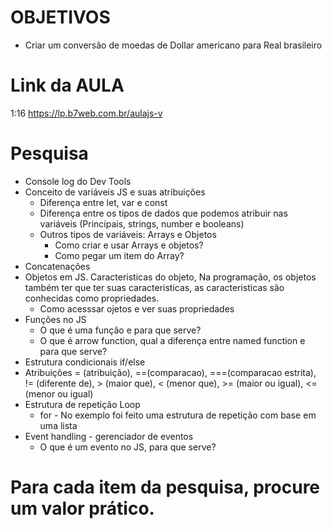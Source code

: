 # OBJETIVOS

- Criar um conversão de moedas de Dollar americano para Real brasileiro


# Link da AULA
1:16
https://lp.b7web.com.br/aulajs-v


# Pesquisa

- Console log do Dev Tools
- Conceito de variáveis JS e suas atribuições
  - Diferença entre let, var e const
  - Diferença entre os tipos de dados que podemos atribuir nas variáveis (Principais, strings, number e booleans)
  - Outros tipos de variáveis: Arrays e Objetos
    - Como criar e usar Arrays e objetos?    
    - Como pegar um item do Array?
- Concatenações
- Objetos em JS. Caracteristicas do objeto, Na programação, os objetos também ter que ter suas caracteristicas, as caracteristicas são conhecidas como propriedades.
  - Como acesssar ojetos e ver suas propriedades
- Funções no JS
  - O que é uma função e para que serve?
  - O que é arrow function, qual a diferença entre named function e para que serve? 
- Estrutura condicionais if/else
- Atribuições = (atribuição), ==(comparacao), ===(comparacao estrita), != (diferente de), > (maior que), < (menor que), >= (maior ou igual), <= (menor ou igual)
- Estrutura de repetição Loop
  - for - No exemplo foi feito uma estrutura de repetição com base em uma lista
- Event handling - gerenciador de eventos
  - O que é um evento no JS, para que serve?



# Para cada item da pesquisa, procure um valor prático.

